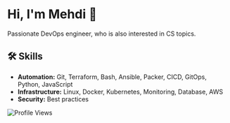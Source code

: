 <link rel="stylesheet" href="https://cdnjs.cloudflare.com/ajax/libs/font-awesome/6.0.0-beta3/css/all.min.css">

# Hi, I'm Mehdi 👋

Passionate DevOps engineer, who is also interested in CS topics.

## 🛠 Skills

- **Automation:** Git, Terraform, Bash, Ansible, Packer, CICD, GitOps, Python, JavaScript
- **Infrastructure:** Linux, Docker, Kubernetes, Monitoring, Database, AWS
- **Security:** Best practices

![Profile Views](https://komarev.com/ghpvc/?username=memor24&color=blue)
